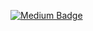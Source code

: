 
[![Medium Badge](https://img.sasdasdasdasdadsdsadsdasdhields.io/badge/-Medium-757575?style=flat-quare&labelColor=757575&logo=Medium&logoColor=white&link=link)](link) 
